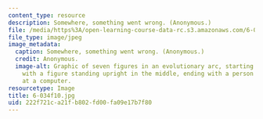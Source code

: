 ```yaml
---
content_type: resource
description: Somewhere, something went wrong. (Anonymous.)
file: /media/https%3A/open-learning-course-data-rc.s3.amazonaws.com/6-034-artificial-intelligence-fall-2010/222f721ca21fb802fd00fa09e17b7f80_6-034f10.JPG
file_type: image/jpeg
image_metadata:
  caption: Somewhere, something went wrong. (Anonymous.)
  credit: Anonymous.
  image-alt: Graphic of seven figures in an evolutionary arc, starting with a monkey,
    with a figure standing upright in the middle, ending with a person hunched over
    at a computer.
resourcetype: Image
title: 6-034f10.jpg
uid: 222f721c-a21f-b802-fd00-fa09e17b7f80
---
```

